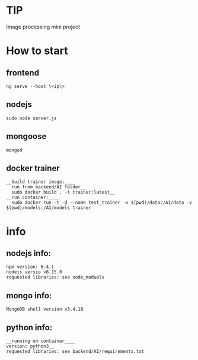 # TIP
  Image processing mini project

# How to start
  ## frontend
    ng serve --host \<ip\>
  ## nodejs
    sudo node server.js
  ## mongoose
    mongod
  ## docker trainer
    __build trainer image:____
      run from backend/AI folder__
      sudo docker build . -t trainer:latest__
    __run container:____
      sudo docker run -t -d --name test_trainer -v $(pwd)/data:/AI/data -v $(pwd)/models:/AI/models trainer

# info
  ## nodejs info:
    npm version: 6.4.1
    nodejs versio v8.15.0
    requested libraries: see node_moduels

  ## mongo info:
    MongoDB shell version v3.4.18

  ## python info:
    __running on container____
    version: python3__
    requested libraries: see backend/AI/requirements.txt
